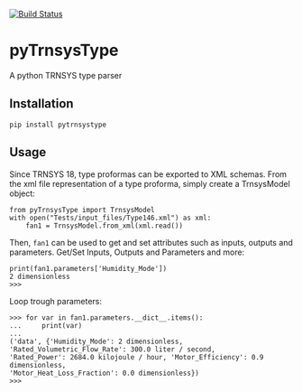 [![Build Status](https://travis-ci.com/samuelduchesne/pyTrnsysType.svg?branch=master)](https://travis-ci.com/samuelduchesne/pyTrnsysType)

pyTrnsysType
============

A python TRNSYS type parser

Installation
------------

```
pip install pytrnsystype
```

Usage
-----

Since TRNSYS 18, type proformas can be exported to XML schemas.
From the xml file representation of a type proforma, simply create a TrnsysModel object:

```
from pyTrnsysType import TrnsysModel
with open("Tests/input_files/Type146.xml") as xml:
    fan1 = TrnsysModel.from_xml(xml.read())
```

Then, `fan1` can be used to get and set attributes such as inputs, outputs and parameters.
Get/Set Inputs, Outputs and Parameters and more:

```
print(fan1.parameters['Humidity_Mode'])
2 dimensionless
>>> 
```

Loop trough parameters:

```
>>> for var in fan1.parameters.__dict__.items():
...     print(var)
...
('data', {'Humidity_Mode': 2 dimensionless, 'Rated_Volumetric_Flow_Rate': 300.0 liter / second, 
'Rated_Power': 2684.0 kilojoule / hour, 'Motor_Efficiency': 0.9 dimensionless, 
'Motor_Heat_Loss_Fraction': 0.0 dimensionless})
>>>
```

